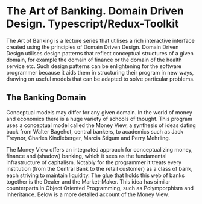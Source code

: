 # The Art of Banking. Domain Driven Design. Typescript/Redux-Toolkit
The Art of Banking is a lecture series that utilises a rich interactive interface
created using the principles of Domain Driven Design. Domain Driven Design utilises
design patterns that reflect conceptual structures of a given domain, for example 
the domain of finance or the domain of the health service etc. Such design patterns
can be enlightening for the software programmer because it aids them in structuring
their program in new ways, drawing on useful models that can be adapted to solve particular problems.


## The Banking Domain
Conceptual models may differ for any given domain. In the world of money and economics
there is a huge variety of schools of thought. This program uses a conceptual model
called the Money View, a synthesis of ideas dating back from Walter Bagehot, central 
bankers, to academics such as Jack Treynor, Charles Kindleberger, Marcia Stigum and Perry Mehrling.

The Money View offers an integrated approach for conceptualizing money, finance and (shadow) banking, which it sees as the fundamental infrastructure of capitalism. Notably for the 
programmer it treats every institution (from the Central Bank to the retail customer) as a
class of bank, each striving to maintain liquidity. The glue that holds this web of banks
together is the Dealer and the Market-Maker. This idea has similar counterparts in Object 
Oriented Programming, such as Polymporphism and Inheritance. Below is a more detailed account
of the Money View.

